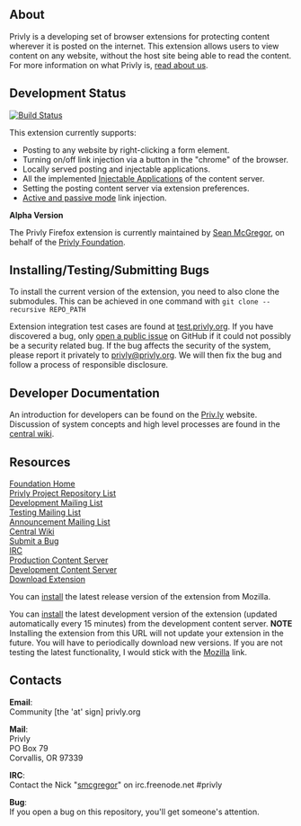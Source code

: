 ## About ##

Privly is a developing set of browser extensions for protecting content wherever it is posted on the internet. This extension allows users to view content on any website, without the host site being able to read the content. For more information on what Privly is, [read about us](https://priv.ly/pages/about).

## Development Status ##

[![Build Status](https://travis-ci.org/privly/privly-firefox.svg)](https://travis-ci.org/privly/privly-chrome)

This extension currently supports:

* Posting to any website by right-clicking a form element.
* Turning on/off link injection via a button in the "chrome" of the browser.
* Locally served posting and injectable applications.
* All the implemented [Injectable Applications](https://github.com/privly/privly-organization/wiki/Injectable-Applications) of the content server.
* Setting the posting content server via extension preferences.
* [Active and passive mode](https://github.com/privly/privly-organization/wiki/Link-Operation-Modes) link injection.

**Alpha Version**

The Privly Firefox extension is currently maintained by [Sean McGregor](https://github.com/smcgregor), on behalf of the [Privly Foundation](http://www.privly.org).

## Installing/Testing/Submitting Bugs ##

To install the current version of the extension, you need to also clone the submodules. This can be achieved in one command with `git clone --recursive REPO_PATH`

Extension integration test cases are found at [test.privly.org](http://test.privly.org). If you have discovered a bug, only [open a public issue](https://github.com/privly/privly-firefox/issues/new) on GitHub if it could not possibly be a security related bug. If the bug affects the security of the system, please report it privately to privly@privly.org. We will then fix the bug and follow a process of responsible disclosure.

## Developer Documentation ##

An introduction for developers can be found on the [Priv.ly](https://priv.ly/pages/develop.html) website. Discussion of system concepts and high level processes are found in the [central wiki](https://github.com/privly/privly-organization/wiki).

## Resources ##

[Foundation Home](http://www.privly.org)  
[Privly Project Repository List](https://github.com/privly)  
[Development Mailing List](http://groups.google.com/group/privly)  
[Testing Mailing List](http://groups.google.com/group/privly-test)  
[Announcement Mailing List](http://groups.google.com/group/privly-announce)  
[Central Wiki](https://github.com/privly/privly-organization/wiki)  
[Submit a Bug](http://www.privly.org/content/bug-report)  
[IRC](http://www.privly.org/content/irc)  
[Production Content Server](https://privlyalpha.org)  
[Development Content Server](https://dev.privly.org)  
[Download Extension](https://priv.ly/pages/download)  

You can [install](https://addons.mozilla.org/en-US/firefox/addon/privly/) the latest release version of the extension from Mozilla.

You can [install](https://dev.privly.org/PrivlyFirefoxExtension.xpi) the latest development version of the extension (updated automatically every 15 minutes) from the development content server. **NOTE** Installing the extension from this URL will not update your extension in the future. You will have to periodically download new versions. If you are not testing the latest functionality, I would stick with the [Mozilla](https://addons.mozilla.org/en-US/firefox/addon/privly/) link.

## Contacts ##

**Email**:  
Community [the 'at' sign] privly.org  

**Mail**:  
Privly  
PO Box 79  
Corvallis, OR 97339 
 
**IRC**:  
Contact the Nick "[smcgregor](https://github.com/smcgregor)" on irc.freenode.net #privly

**Bug**:  
If you open a bug on this repository, you'll get someone's attention.
